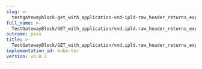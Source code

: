 ```yaml
---
slug: >-
  testgatewayblock-get_with_application-vnd-ipld-raw_header_returns_expected_response_headers-body
full_name: >-
  TestGatewayBlock/GET_with_application/vnd.ipld.raw_header_returns_expected_response_headers/Body
outcome: pass
title: >-
  TestGatewayBlock/GET_with_application/vnd.ipld.raw_header_returns_expected_response_headers/Body
implementation_id: kubo-ter
version: v0.0.2
---
```


